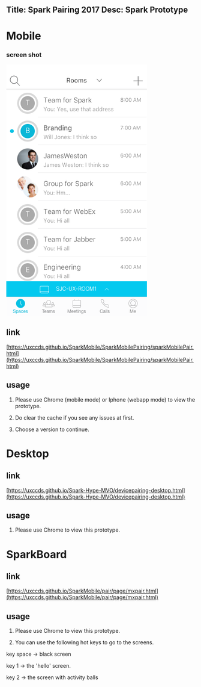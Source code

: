 Title: Spark Pairing 2017
Desc: Spark Prototype
---

# Mobile

### screen shot

![pairing prototype mobile](../../img_data/prototypes/spark-pairing1.png)

## link

[https://uxccds.github.io/SparkMobile/SparkMobilePairing/sparkMobilePair.html](https://uxccds.github.io/SparkMobile/SparkMobilePairing/sparkMobilePair.html)

## usage

1) Please use Chrome (mobile mode) or Iphone (webapp mode) to view the prototype.

2) Do clear the cache if you see any issues at first.

3) Choose a version to continue.

# Desktop

## link

[https://uxccds.github.io/Spark-Hype-MVO/devicepairing-desktop.html](https://uxccds.github.io/Spark-Hype-MVO/devicepairing-desktop.html)

## usage

1) Please use Chrome to view this prototype.

# SparkBoard

## link

[https://uxccds.github.io/SparkMobile/pair/page/mxpair.html](https://uxccds.github.io/SparkMobile/pair/page/mxpair.html)

## usage

1) Please use Chrome to view this prototype.

2)  You can use the following hot keys to go to the screens.

key space -> black screen

key 1 -> the 'hello' screen.

key 2 -> the screen with activity balls



